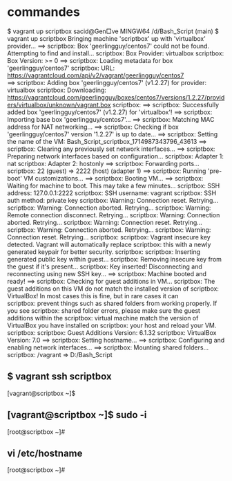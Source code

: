 # commandes

$ vagrant up scriptbox
sacid@Gen□ve MINGW64 /d/Bash_Script (main)
$ vagrant up scriptbox
Bringing machine 'scriptbox' up with 'virtualbox' provider...
==> scriptbox: Box 'geerlingguy/centos7' could not be found. Attempting to find and install...
    scriptbox: Box Provider: virtualbox
    scriptbox: Box Version: >= 0
==> scriptbox: Loading metadata for box 'geerlingguy/centos7'
    scriptbox: URL: <https://vagrantcloud.com/api/v2/vagrant/geerlingguy/centos7>  
==> scriptbox: Adding box 'geerlingguy/centos7' (v1.2.27) for provider: virtualbox
    scriptbox: Downloading: <https://vagrantcloud.com/geerlingguy/boxes/centos7/versions/1.2.27/providers/virtualbox/unknown/vagrant.box>
    scriptbox:
==> scriptbox: Successfully added box 'geerlingguy/centos7' (v1.2.27) for 'virtualbox'!
==> scriptbox: Importing base box 'geerlingguy/centos7'...
==> scriptbox: Matching MAC address for NAT networking...
==> scriptbox: Checking if box 'geerlingguy/centos7' version '1.2.27' is up to date...
==> scriptbox: Setting the name of the VM: Bash_Script_scriptbox_1714987343796_43613
==> scriptbox: Clearing any previously set network interfaces...
==> scriptbox: Preparing network interfaces based on configuration...
    scriptbox: Adapter 1: nat
    scriptbox: Adapter 2: hostonly
==> scriptbox: Forwarding ports...
    scriptbox: 22 (guest) => 2222 (host) (adapter 1)
==> scriptbox: Running 'pre-boot' VM customizations...
==> scriptbox: Booting VM...
==> scriptbox: Waiting for machine to boot. This may take a few minutes...
    scriptbox: SSH address: 127.0.0.1:2222
    scriptbox: SSH username: vagrant
    scriptbox: SSH auth method: private key
    scriptbox: Warning: Connection reset. Retrying...
    scriptbox: Warning: Connection aborted. Retrying...
    scriptbox: Warning: Remote connection disconnect. Retrying...
    scriptbox: Warning: Connection aborted. Retrying...
    scriptbox: Warning: Connection reset. Retrying...
    scriptbox: Warning: Connection aborted. Retrying...
    scriptbox: Warning: Connection reset. Retrying...
    scriptbox:
    scriptbox: Vagrant insecure key detected. Vagrant will automatically replace
    scriptbox: this with a newly generated keypair for better security.
    scriptbox:
    scriptbox: Inserting generated public key within guest...
    scriptbox: Removing insecure key from the guest if it's present...
    scriptbox: Key inserted! Disconnecting and reconnecting using new SSH key...
==> scriptbox: Machine booted and ready!
==> scriptbox: Checking for guest additions in VM...
    scriptbox: The guest additions on this VM do not match the installed version
of
    scriptbox: VirtualBox! In most cases this is fine, but in rare cases it can  
    scriptbox: prevent things such as shared folders from working properly. If you see
    scriptbox: shared folder errors, please make sure the guest additions within
the
    scriptbox: virtual machine match the version of VirtualBox you have installed on
    scriptbox: your host and reload your VM.
    scriptbox:
    scriptbox: Guest Additions Version: 6.1.32
    scriptbox: VirtualBox Version: 7.0
==> scriptbox: Setting hostname...
==> scriptbox: Configuring and enabling network interfaces...
==> scriptbox: Mounting shared folders...
    scriptbox: /vagrant => D:/Bash_Script

## $ vagrant ssh scriptbox

[vagrant@scriptbox ~]$

## [vagrant@scriptbox ~]$ sudo -i

[root@scriptbox ~]#

## vi /etc/hostname

[root@scriptbox ~]#